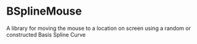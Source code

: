 # BSplineMouse
A library for moving the mouse to a location on screen using a random or constructed Basis Spline Curve
